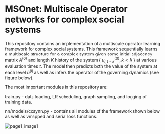 # MSOnet: Multiscale Operator networks for complex social systems

This repository contains an implementation of a multiscale operator learning framework for complex social systems. This framework sequentially learns a multiscale structure for a complex system given some initial adjacency matrix $A^{(0)}$ and length $K$ history of the system $`\{`$ $u_{i,t-k}^{(0)}, k<K$ $`\}`$ at various evaluation times $t$. The model then predicts both the value of the system at each level $\tilde{u}^{(l)}$ as well as infers the operator of the governing dynamics (see figure below).

The most important modules in this repository are:

train.py - data loading, LR scheduling, graph sampling, and logging of training data.


nn/models/cosynn.py - contains all modules of the framework shown below as well as vmapped and serial loss functions.

![page1_image1](https://github.com/nngabe/msonet/assets/50005216/a947fa80-9a06-4818-8012-49a4186d2622)

